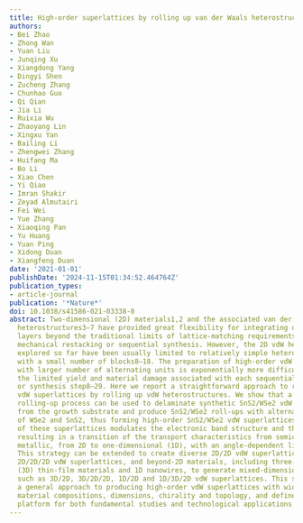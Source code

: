 ```yaml
---
title: High-order superlattices by rolling up van der Waals heterostructures
authors:
- Bei Zhao
- Zhong Wan
- Yuan Liu
- Junqing Xu
- Xiangdong Yang
- Dingyi Shen
- Zucheng Zhang
- Chunhao Guo
- Qi Qian
- Jia Li
- Ruixia Wu
- Zhaoyang Lin
- Xingxu Yan
- Bailing Li
- Zhengwei Zhang
- Huifang Ma
- Bo Li
- Xiao Chen
- Yi Qiao
- Imran Shakir
- Zeyad Almutairi
- Fei Wei
- Yue Zhang
- Xiaoqing Pan
- Yu Huang
- Yuan Ping
- Xidong Duan
- Xiangfeng Duan
date: '2021-01-01'
publishDate: '2024-11-15T01:34:52.464764Z'
publication_types:
- article-journal
publication: '*Nature*'
doi: 10.1038/s41586-021-03338-0
abstract: Two-dimensional (2D) materials1,2 and the associated van der Waals (vdW)
  heterostructures3–7 have provided great flexibility for integrating distinct atomic
  layers beyond the traditional limits of lattice-matching requirements, through layer-by-layer
  mechanical restacking or sequential synthesis. However, the 2D vdW heterostructures
  explored so far have been usually limited to relatively simple heterostructures
  with a small number of blocks8–18. The preparation of high-order vdW superlattices
  with larger number of alternating units is exponentially more difficult, owing to
  the limited yield and material damage associated with each sequential restacking
  or synthesis step8–29. Here we report a straightforward approach to realizing high-order
  vdW superlattices by rolling up vdW heterostructures. We show that a capillary-force-driven
  rolling-up process can be used to delaminate synthetic SnS2/WSe2 vdW heterostructures
  from the growth substrate and produce SnS2/WSe2 roll-ups with alternating monolayers
  of WSe2 and SnS2, thus forming high-order SnS2/WSe2 vdW superlattices. The formation
  of these superlattices modulates the electronic band structure and the dimensionality,
  resulting in a transition of the transport characteristics from semiconducting to
  metallic, from 2D to one-dimensional (1D), with an angle-dependent linear magnetoresistance.
  This strategy can be extended to create diverse 2D/2D vdW superlattices, more complex
  2D/2D/2D vdW superlattices, and beyond-2D materials, including three-dimensional
  (3D) thin-film materials and 1D nanowires, to generate mixed-dimensional vdW superlattices,
  such as 3D/2D, 3D/2D/2D, 1D/2D and 1D/3D/2D vdW superlattices. This study demonstrates
  a general approach to producing high-order vdW superlattices with widely variable
  material compositions, dimensions, chirality and topology, and defines a rich material
  platform for both fundamental studies and technological applications.
---
```

